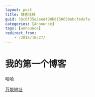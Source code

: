 ```yaml
---
layout: post
title: 博客迁移
guid: 5bc6f35e2eed498b8150658abcfedefa
categories: [Announce]
tags: [announce]
redirect_from:
    - /2018/10/27/
---
```



# 我的第一个博客
哈哈

[万能地址](https://www.baidu.com)
